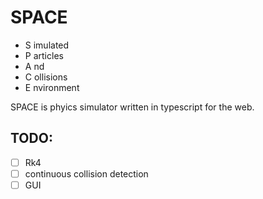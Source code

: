 # SPACE

-   S imulated
-   P articles
-   A nd
-   C ollisions
-   E nvironment

SPACE is phyics simulator written in typescript for the web.

## TODO:

-   [ ] Rk4
-   [ ] continuous collision detection
-   [ ] GUI
